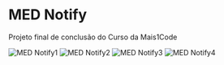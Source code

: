 # MED Notify
Projeto final de conclusão do Curso da Mais1Code

![MED Notify1](https://github.com/Lucas-Alves-Silva/mednotify/assets/65175946/2f68f291-472c-4f46-8b72-a3f6b45754db)
![MED Notify2](https://github.com/Lucas-Alves-Silva/mednotify/assets/65175946/7ab32334-89cf-4a5d-91a6-3a2313697d3b)
![MED Notify3](https://github.com/Lucas-Alves-Silva/mednotify/assets/65175946/636c26a2-02b6-4357-8750-75e44bba8f40)
![MED Notify4](https://github.com/Lucas-Alves-Silva/mednotify/assets/65175946/8db1251e-021c-4e12-a3f0-a2cc2fa9c47e)
